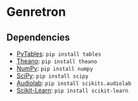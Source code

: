 # Genretron

## Dependencies

* [PyTables](http://www.pytables.org): `pip install tables`
* [Theano](http://deeplearning.net/software/theano): `pip install theano`
* [NumPy](http://www.numpy.org): `pip install numpy`
* [SciPy](http://www.scipy.org): `pip install scipy`
* [Audiolab](http://cournape.github.io/audiolab): `pip install scikits.audiolab`
* [Scikit-Learn](http://scikit-learn.org): `pip install scikit-learn`

